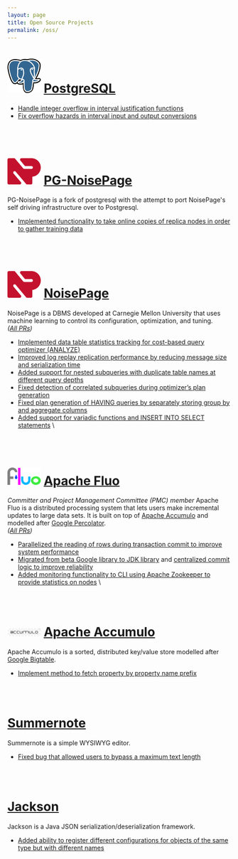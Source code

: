 ```yaml
---
layout: page
title: Open Source Projects
permalink: /oss/
---
```


# [<img src="/assets/img/pg_logo.png" width="75"/>](https://www.postgresql.org/) [PostgreSQL](https://www.postgresql.org/)
- [Handle integer overflow in interval justification functions](https://git.postgresql.org/gitweb/?p=postgresql.git;a=commit;h=54bd1e43ca56e323aef309dc2dc0e1391825ce68)
- [Fix overflow hazards in interval input and output conversions](https://git.postgresql.org/gitweb/?p=postgresql.git;a=commit;h=e39f9904671082c5ad3a2c5acbdbd028fa93bf35)
<br/>
<br/>

# [<img src="/assets/img/noisepage-icon.svg" width="75"/>](https://github.com/cmu-db/postgres) [PG-NoisePage](https://github.com/cmu-db/postgres)
PG-NoisePage is a fork of postgresql with the attempt to port NoisePage's self driving infrastructure over to Postgresql.
- [Implemented functionality to take online copies of replica nodes in order to gather training data](https://github.com/cmu-db/postgres/pull/19)
<br/>
<br/>

# [<img src="/assets/img/noisepage-icon.svg" width="75"/>](https://noise.page/) [NoisePage](https://noise.page/)
NoisePage is a DBMS developed at Carnegie Mellon University that uses machine learning to control its configuration, optimization, and tuning. \
*([All PRs](https://github.com/cmu-db/noisepage/pulls?q=is%3Apr+is%3Aclosed+author%3Ajkosh44))*
- [Implemented data table statistics tracking for cost-based query optimizer (ANALYZE)](https://github.com/cmu-db/noisepage/pull/1450)
- [Improved log replay replication performance by reducing message size and serialization time](https://github.com/cmu-db/noisepage/pull/1572)
- [Added support for nested subqueries with duplicate table names at different query depths](https://github.com/cmu-db/noisepage/pull/1619)
- [Fixed detection of correlated subqueries during optimizer’s plan generation](https://github.com/cmu-db/noisepage/pull/1405)
- [Fixed plan generation of HAVING queries by separately storing group by and aggregate columns](https://github.com/cmu-db/noisepage/pull/1310)
- [Added support for variadic functions and INSERT INTO SELECT statements](https://github.com/cmu-db/noisepage/pull/1139) \
<br/>
<br/>

# [<img src="/assets/img/fluo-logo.png" width="75"/>](https://fluo.apache.org/) [Apache Fluo](https://fluo.apache.org/)
*Committer and Project Management Committee (PMC) member*
Apache Fluo is a distributed processing system that lets users make incremental updates to large data sets. It is built on top of [Apache Accumulo](https://accumulo.apache.org/) and modelled after [Google Percolator](https://research.google/pubs/pub36726/). \
*([All PRs](https://github.com/apache/fluo/pulls?q=is%3Apr+is%3Aclosed+author%3Ajkosh44))*
- [Parallelized the reading of rows during transaction commit to improve system performance](https://github.com/apache/fluo/pull/1080)
- [Migrated from beta Google library to JDK library](https://github.com/apache/fluo/pull/975) and [centralized commit logic to improve reliability](https://github.com/apache/fluo/pull/1001)
- [Added monitoring functionality to CLI using Apache Zookeeper to provide statistics on nodes](https://github.com/apache/fluo/pull/1087) \
<br/>
<br/>

# [<img src="/assets/img/accumulo-logo.png" width="75"/>](https://accumulo.apache.org/) [Apache Accumulo](https://accumulo.apache.org/)
Apache Accumulo is a sorted, distributed key/value store modelled after [Google Bigtable](https://research.google/pubs/pub27898/).
- [Implement method to fetch property by property name prefix](https://github.com/apache/accumulo/pull/1701)
<br/>
<br/>

# [Summernote](https://summernote.org/)
Summernote is a simple WYSIWYG editor.
- [Fixed bug that allowed users to bypass a maximum text length](https://github.com/summernote/summernote/pull/2865)
<br/>
<br/>

# [Jackson](https://github.com/FasterXML/jackson)
Jackson is a Java JSON serialization/deserialization framework.
- [Added ability to register different configurations for objects of the same type but with different names](https://github.com/FasterXML/jackson-databind/pull/2523)